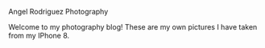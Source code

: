 Angel Rodriguez Photography

Welcome to my photography blog! These are my own pictures I have taken from my IPhone 8.
